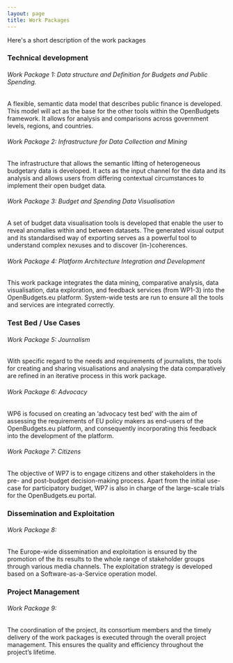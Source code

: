 ```yaml
---
layout: page
title: Work Packages
---
```


Here's a short description of the work packages

### Technical development 

###### Work Package 1: Data structure and Definition for Budgets and Public Spending.
A flexible, semantic data model that describes public finance is developed. This model will act as the base for the other tools within the OpenBudgets framework. It allows for analysis and comparisons across government levels, regions, and countries.

###### Work Package 2: Infrastructure for Data Collection and Mining
The infrastructure that allows the semantic lifting of heterogeneous budgetary data is developed. It acts as the input channel for the data and its analysis and allows users from differing contextual circumstances to implement their open budget data.  

###### Work Package 3: Budget and Spending Data Visualisation
A set of budget data visualisation tools is developed that enable the user to reveal anomalies within and between datasets. The generated visual output and its standardised way of exporting serves as a powerful tool to understand complex nexuses and to discover (in-)coherences. 	 

###### Work Package 4: Platform Architecture Integration and Development
This work package integrates the data mining, comparative analysis, data visualisation, data exploration, and feedback services (from WP1-3) into the OpenBudgets.eu platform. System-wide tests are run to ensure all the tools and services are integrated correctly. 

### Test Bed / Use Cases

###### Work Package 5: Journalism
With specific regard to the needs and requirements of journalists, the tools for creating and sharing visualisations and analysing the data comparatively are refined in an iterative process in this work package. 

###### Work Package 6: Advocacy  	 	
WP6 is focused on creating an ‘advocacy test bed’ with the aim of assessing the requirements of EU policy makers as end-users of the OpenBudgets.eu platform, and consequently incorporating this feedback into the development of the platform. 

###### Work Package 7: Citizens
The objective of WP7 is to engage citizens and other stakeholders in the pre- and post-budget decision-making process. Apart from the initial use-case for participatory budget, WP7 is also in charge of the large-scale trials for the OpenBudgets.eu portal. 

### Dissemination and Exploitation  

###### Work Package 8:	
The Europe-wide dissemination and exploitation is ensured by the promotion of the its results to the whole range of stakeholder groups through various media channels. The exploitation strategy is developed based on a Software-as-a-Service operation model.

### Project Management

###### Work Package 9:
The coordination of the project, its consortium members and the timely delivery of the work packages is executed through the overall project management. This ensures the quality and efficiency throughout the project’s lifetime.


